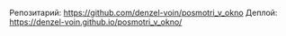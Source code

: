 Репозитарий: https://github.com/denzel-voin/posmotri_v_okno
Деплой: https://denzel-voin.github.io/posmotri_v_okno/